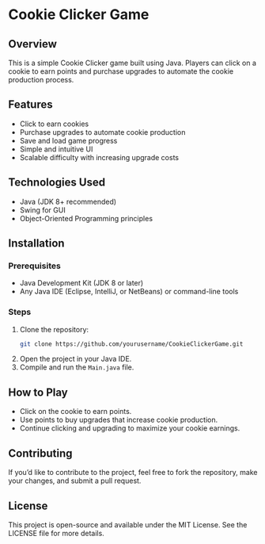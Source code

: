 # Cookie Clicker Game

## Overview
This is a simple Cookie Clicker game built using Java. Players can click on a cookie to earn points and purchase upgrades to automate the cookie production process.

## Features
- Click to earn cookies
- Purchase upgrades to automate cookie production
- Save and load game progress
- Simple and intuitive UI
- Scalable difficulty with increasing upgrade costs

## Technologies Used
- Java (JDK 8+ recommended)
- Swing for GUI
- Object-Oriented Programming principles

## Installation
### Prerequisites
- Java Development Kit (JDK 8 or later)
- Any Java IDE (Eclipse, IntelliJ, or NetBeans) or command-line tools

### Steps
1. Clone the repository:
   ```sh
   git clone https://github.com/yourusername/CookieClickerGame.git
   ```
2. Open the project in your Java IDE.
3. Compile and run the `Main.java` file.

## How to Play
- Click on the cookie to earn points.
- Use points to buy upgrades that increase cookie production.
- Continue clicking and upgrading to maximize your cookie earnings.

## Contributing
If you’d like to contribute to the project, feel free to fork the repository, make your changes, and submit a pull request.

## License
This project is open-source and available under the MIT License. See the LICENSE file for more details.

